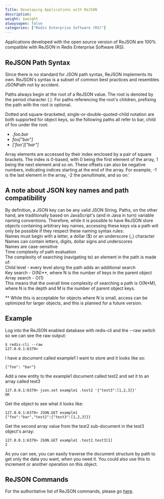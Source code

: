 ```yaml
---
Title: Developing Applications with ReJSON
description: 
weight: $weight
alwaysopen: false
categories: ["Redis Enterprise Software (RS)"]
---
```

Applications developed with the open source version of ReJSON are 100%
compatible with ReJSON in Redis Enterprise Software (RS).

## ReJSON Path Syntax

Since there is no standard for JSON path syntax, ReJSON implements its
own. ReJSON's syntax is a subset of common best practices and resembles
JSONPath not by accident.

Paths always begin at the root of a ReJSON value. The root is denoted by
the period character (.). For paths referencing the root's children,
prefixing the path with the root is optional.

Dotted and square-bracketed, single-or-double-quoted-child notation are
both supported for object keys, so the following paths all refer to bar,
child of foo under the root:

- *.foo.bar*
- *foo\["bar"\]*
- *\['foo'\]\["bar"\]*

Array elements are accessed by their index enclosed by a pair of square
brackets. The index is 0-based, with 0 being the first element of the
array, 1 being the next element and so on. These offsets can also be
negative numbers, indicating indices starting at the end of the array.
For example, -1 is the last element in the array, -2 the penultimate,
and so on.'

## A note about JSON key names and path compatibility

By definition, a JSON key can be any valid JSON String. Paths, on the
other hand, are traditionally based on JavaScript's (and in Java in
turn) variable naming conventions. Therefore, while it is possible to
have ReJSON store objects containing arbitrary key names, accessing
these keys via a path will only be possible if they respect these naming
syntax rules:\
Names must begin with a letter, a dollar ($) or an underscore (_)
character\
Names can contain letters, digits, dollar signs and underscores\
Names are case-sensitive\
Time complexity of path evaluation\
The complexity of searching (navigating to) an element in the path is
made of:\
Child level - every level along the path adds an additional search\
Key search - O(N)\*\*, where N is the number of keys in the parent
object\
Array search - O(1)\
This means that the overall time complexity of searching a path is
O(N\*M), where N is the depth and M is the number of parent object keys.

\*\* While this is acceptable for objects where N is small, access can
be optimized for larger objects, and this is planned for a future
version.

## Example

Log into the ReJSON enabled database with redis-cli and the --raw switch
so we can see the raw output:

```src
$ redis-cli --raw
127.0.0.1:6379>
```

I have a document called example1 I want to store and it looks like so:

```src
{"foo": "bar"}
```

Add a new entity to the example1 document called test2 and set it to an
array called test3

```src
127.0.0.1:6379> json.set example1 .test2 '{"test3":[1,2,3]}'
OK
```

Get the object to see what it looks like:

```src
127.0.0.1:6379> JSON.GET example1
{"foo":"bar","test2":{"test3":[1,2,3]}}
```

Get the second array value from the test2 sub-document in the test3
object's array:

```src
127.0.0.1:6379> JSON.GET example1 .test2.test3[1]
2
```

As you can see, you can easily traverse the document structure by path
to get only the data you want, when you need it. You could also use this
to increment or another operation on this object.

## ReJSON Commands

For the authoritative list of ReJSON commands, please go
[here](http://rejson.io/).
